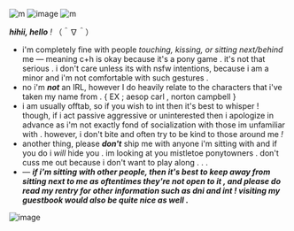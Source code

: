 ![m](https://64.media.tumblr.com/77a8b18ad65f8d3d9a9a460830711137/ee9d0e519663456c-29/s100x200/77e538b2f3d8040f14aaea9c992bb74687b88026.gifv) ![image](https://github.com/aesvic/aesvic/assets/144497121/c7e20bf0-8b6c-4569-a0e0-a92ef7c69708) ![m](https://64.media.tumblr.com/f8b98b4229f2af71ec61dd232c9f88dc/9b2c300e6b72be16-17/s100x200/daf7dc9700f602c68d49a8eae6a28bd99c541b22.gifv)



***hihii, hello*** *!* （＾∇＾）

- i'm completely fine with people *touching, kissing, or sitting next/behind* me — meaning c+h is okay because it's a pony game . it's not that serious . i don't care unless its with nsfw intentions, because i am a minor and i'm not comfortable with such gestures .
- no i'm ***not*** an IRL, however I do heavily relate to the characters that i've taken my name from . { EX ; aesop carl , norton campbell }
- i am usually offtab, so if you wish to int then it's best to whisper ! though, if i act passive aggressive or uninterested then i apologize in advance as i'm not exactly fond of socialization with those im unfamiliar with . however, i don't bite and often try to be kind to those around me *!*
- another thing, please ***don't*** ship me with anyone i'm sitting with and if you do i *will* hide you .  im looking at you mistletoe ponytowners .  don't cuss me out because i don't want to play along . . .
- — ***if i'm sitting with other people, then it's best to keep away from sitting next to me as oftentimes they're not open to it , and please do read my rentry for other information such as dni and int ! visiting my guestbook would also be quite nice as well .***

![image](https://github.com/aesvic/aesvic/assets/144497121/f189d46a-b422-451b-bbd6-ef3aefba48c2)


